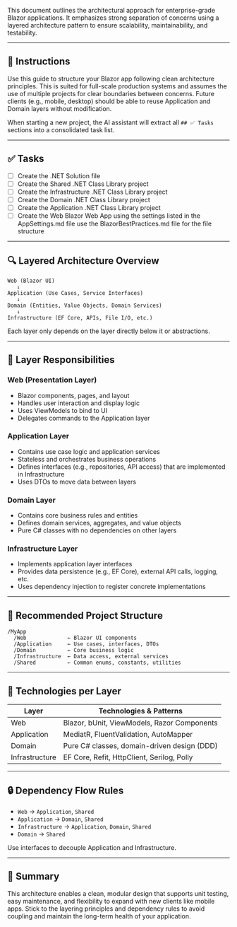 This document outlines the architectural approach for enterprise-grade Blazor applications. It emphasizes strong separation of concerns using a layered architecture pattern to ensure scalability, maintainability, and testability.

---

## 📝 Instructions

Use this guide to structure your Blazor app following clean architecture principles. This is suited for full-scale production systems and assumes the use of multiple projects for clear boundaries between concerns. Future clients (e.g., mobile, desktop) should be able to reuse Application and Domain layers without modification.

When starting a new project, the AI assistant will extract all `## ✅ Tasks` sections into a consolidated task list.

---

## ✅ Tasks
*  [ ] Create the .NET Solution file 
*  [ ] Create the Shared .NET Class Library project
*  [ ] Create the Infrastructure .NET Class Library project
*  [ ] Create the Domain .NET Class Library project
*  [ ] Create the Application .NET Class Library project
*  [ ] Create the Web Blazor Web App using the settings listed in the AppSettings.md file use the BlazorBestPractices.md file for the file structure

---

## 🔍 Layered Architecture Overview

```
Web (Blazor UI)
   ↓
Application (Use Cases, Service Interfaces)
   ↓
Domain (Entities, Value Objects, Domain Services)
   ↓
Infrastructure (EF Core, APIs, File I/O, etc.)
```

Each layer only depends on the layer directly below it or abstractions.

---

## 🎯 Layer Responsibilities

### **Web (Presentation Layer)**

- Blazor components, pages, and layout    
- Handles user interaction and display logic
- Uses ViewModels to bind to UI
- Delegates commands to the Application layer

### **Application Layer**

- Contains use case logic and application services
- Stateless and orchestrates business operations
- Defines interfaces (e.g., repositories, API access) that are implemented in Infrastructure
- Uses DTOs to move data between layers

### **Domain Layer**

- Contains core business rules and entities
- Defines domain services, aggregates, and value objects
- Pure C# classes with no dependencies on other layers

### **Infrastructure Layer**

- Implements application layer interfaces
- Provides data persistence (e.g., EF Core), external API calls, logging, etc.
- Uses dependency injection to register concrete implementations

---

## 🧱 Recommended Project Structure

```
/MyApp
  /Web             ← Blazor UI components
  /Application     ← Use cases, interfaces, DTOs
  /Domain          ← Core business logic
  /Infrastructure  ← Data access, external services
  /Shared          ← Common enums, constants, utilities
```

---

## 🧰 Technologies per Layer

|Layer|Technologies & Patterns|
|---|---|
|Web|Blazor, bUnit, ViewModels, Razor Components|
|Application|MediatR, FluentValidation, AutoMapper|
|Domain|Pure C# classes, domain-driven design (DDD)|
|Infrastructure|EF Core, Refit, HttpClient, Serilog, Polly|

---

## 🔒 Dependency Flow Rules

- `Web` → `Application`, `Shared`
- `Application` → `Domain`, `Shared`
- `Infrastructure` → `Application`, `Domain`, `Shared`
- `Domain` → `Shared`

Use interfaces to decouple Application and Infrastructure.

---

## 🧭 Summary

This architecture enables a clean, modular design that supports unit testing, easy maintenance, and flexibility to expand with new clients like mobile apps. Stick to the layering principles and dependency rules to avoid coupling and maintain the long-term health of your application.